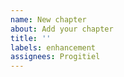 ```yaml
---
name: New chapter
about: Add your chapter
title: ''
labels: enhancement
assignees: Progitiel
---
```

